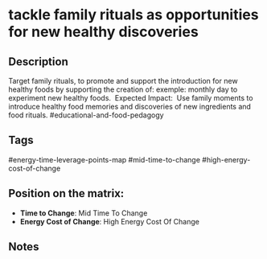 # tackle family rituals as opportunities for new healthy discoveries

## Description
Target family rituals, to promote and support the introduction for new healthy foods by supporting the creation of: exemple: monthly day to experiment new healthy foods.    Expected Impact:    Use family moments to introduce healthy food memories and discoveries of new ingredients and food rituals.   #educational-and-food-pedagogy

## Tags
#energy-time-leverage-points-map #mid-time-to-change #high-energy-cost-of-change

## Position on the matrix:
- **Time to Change**: Mid Time To Change
- **Energy Cost of Change**: High Energy Cost Of Change

## Notes
<!-- Add your notes here -->
